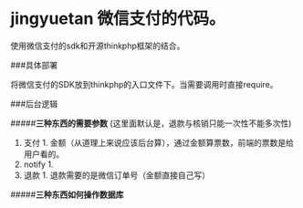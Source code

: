 # jingyuetan 微信支付的代码。 

使用微信支付的sdk和开源thinkphp框架的结合。 

###具体部署

将微信支付的SDK放到thinkphp的入口文件下。当需要调用时直接require。

###后台逻辑

#####**三种东西的需要参数**
(这里面默认是，退款与核销只能一次性不能多次性)


1.  支付
            1.    金额（从道理上来说应该后台算），通过金额算票数，前端的票数是给用户看的。
2.  notify
            1.        
3.  退款
            1.   退款需要的是微信订单号（金额直接自己写）

#####**三种东西如何操作数据库**
